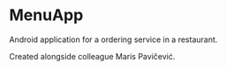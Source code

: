 # MenuApp
Android application for a ordering service in a restaurant.

Created alongside colleague Maris Pavičević.
